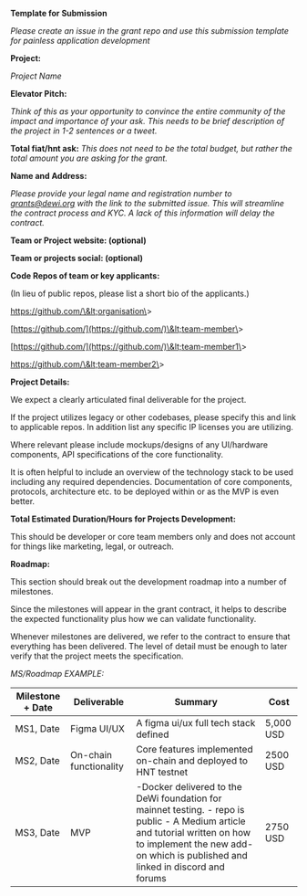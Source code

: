 **Template for Submission**

_Please create an issue in the grant repo and use this submission template for painless application development_

**Project:**

_Project Name_

**Elevator Pitch:**

_Think of this as your opportunity to convince the entire community of the impact and importance of your ask. This needs to be brief description of the project in 1-2 sentences or a tweet._

**Total fiat/hnt ask:** _This does not need to be the total budget, but rather the total amount you are asking for the grant._  

**Name and Address:**

_Please provide your legal name and registration number to grants@dewi.org with the link to the submitted issue. 
This will streamline the contract process and KYC. A lack of this information will delay the contract._

**Team or Project website: (optional)**

**Team or projects social: (optional)**

**Code Repos of team or key applicants:**

(In lieu of public repos, please list a short bio of the applicants.)

https://github.com/\&lt;organisation\&gt;

[https://github.com/](https://github.com/)\&lt;team-member\&gt;

[https://github.com/](https://github.com/)\&lt;team-member1\&gt;

https://github.com/\&lt;team-member2\&gt;

**Project Details:**

We expect a clearly articulated final deliverable for the project.

If the project utilizes legacy or other codebases, please specify this and link to applicable repos. In addition list any specific IP licenses you are utilizing. 

Where relevant please include mockups/designs of any UI/hardware components, API specifications of the core functionality.

It is often helpful to include an overview of the technology stack to be used including any required dependencies. Documentation of core components, protocols, architecture etc. to be deployed within or as the MVP is even better.

**Total Estimated Duration/Hours for Projects Development:**

This should be developer or core team members only and does not account for things like marketing, legal, or outreach.

**Roadmap:**

This section should break out the development roadmap into a number of milestones.

Since the milestones will appear in the grant contract, it helps to describe the expected functionality plus how we can validate functionality.

Whenever milestones are delivered, we refer to the contract to ensure that everything has been delivered. The level of detail must be enough to later verify that the project meets the specification.

_MS/Roadmap EXAMPLE:_

| Milestone + Date | Deliverable | Summary | Cost |
| --- | --- | --- | --- |
| MS1, Date | Figma UI/UX | A figma ui/ux full tech stack defined | 5,000 USD |
| MS2, Date | On-chain functionality | Core features implemented on-chain and deployed to HNT testnet | 2500 USD |
| MS3, Date | MVP | -Docker delivered to the DeWi foundation for mainnet testing. - repo is public - A Medium article and tutorial written on how to implement the new add-on which is published and linked in discord and forums | 2750 USD |


